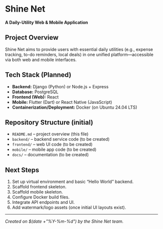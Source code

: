 # Shine Net

**A Daily-Utility Web & Mobile Application**

## Project Overview
Shine Net aims to provide users with essential daily utilities (e.g., expense tracking, to-do reminders, local deals) in one unified platform—accessible via both web and mobile interfaces.

## Tech Stack (Planned)
- **Backend:** Django (Python) or Node.js + Express
- **Database:** PostgreSQL
- **Frontend (Web):** React
- **Mobile:** Flutter (Dart) or React Native (JavaScript)
- **Containerization/Deployment:** Docker (on Ubuntu 24.04 LTS)

## Repository Structure (initial)
- `README.md` – project overview (this file)
- `backend/` – backend service code (to be created)
- `frontend/` – web UI code (to be created)
- `mobile/` – mobile app code (to be created)
- `docs/` – documentation (to be created)

## Next Steps
1. Set up virtual environment and basic “Hello World” backend.  
2. Scaffold frontend skeleton.  
3. Scaffold mobile skeleton.  
4. Configure Docker build files.  
5. Integrate API endpoints and UI.  
6. Add watermark/logo assets (once initial UI layouts exist).

---
*Created on $(date +"%Y-%m-%d") by the Shine Net team.*

